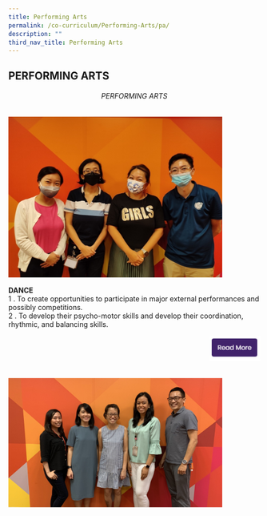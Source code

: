 ```yaml
---
title: Performing Arts
permalink: /co-curriculum/Performing-Arts/pa/
description: ""
third_nav_title: Performing Arts
---
```

## PERFORMING ARTS

###### <center> PERFORMING ARTS</center>

<img src="/images/pa1.jpg" style="width:85%">
<br clear=left>

**DANCE**<br>
1 \. To create opportunities to participate in major external performances and possibly competitions.<br>
2 \. To develop their psycho-motor skills and develop their coordination, rhythmic, and balancing skills.

<p><a href="https://www.ezhishi.net/CKPSebook2022/">
<img style="width:20%" align=right src="/images/readmore.jpg">
</a></p>
<br clear=right><br><br>

<img src="/images/pa2.jpg" style="width:85%">
<br clear=left>